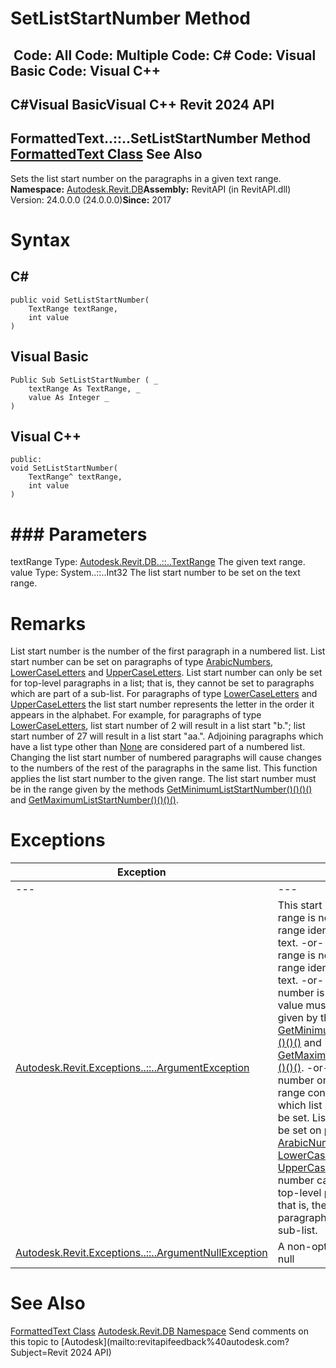 # SetListStartNumber Method

﻿
 Code: All Code: Multiple Code: C# Code: Visual Basic Code: Visual C++   
---  
C#Visual BasicVisual C++
Revit 2024 API  
---  
FormattedText..::..SetListStartNumber Method   
[FormattedText Class](79a92343-2342-8325-1b51-f12c4fb05481.md "FormattedText Class") See Also  
---  
Sets the list start number on the paragraphs in a given text range. 
**Namespace:** [Autodesk.Revit.DB](87546ba7-461b-c646-cbb1-2cb8f5bff8b2.md "Autodesk.Revit.DB Namespace")**Assembly:** RevitAPI (in RevitAPI.dll) Version: 24.0.0.0 (24.0.0.0)**Since:** 2017 
# Syntax
C#  
---  
```text
public void SetListStartNumber(
	TextRange textRange,
	int value
)
```
  
Visual Basic  
---  
```text
Public Sub SetListStartNumber ( _
	textRange As TextRange, _
	value As Integer _
)
```
  
Visual C++  
---  
```text
public:
void SetListStartNumber(
	TextRange^ textRange, 
	int value
)
```
  
# ### Parameters
textRange
    Type: [Autodesk.Revit.DB..::..TextRange](8a00baaf-8cb8-d9f0-e0a0-eaa5aa16e55e.md "TextRange Class") The given text range. 
value
    Type: System..::..Int32 The list start number to be set on the text range. 
# Remarks
List start number is the number of the first paragraph in a numbered list. 
List start number can be set on paragraphs of type [ArabicNumbers](7163554f-3446-22eb-afa4-5490d5df29c8.md "ListType Enumeration"), [LowerCaseLetters](7163554f-3446-22eb-afa4-5490d5df29c8.md "ListType Enumeration") and [UpperCaseLetters](7163554f-3446-22eb-afa4-5490d5df29c8.md "ListType Enumeration"). List start number can only be set for top-level paragraphs in a list; that is, they cannot be set to paragraphs which are part of a sub-list. 
For paragraphs of type [LowerCaseLetters](7163554f-3446-22eb-afa4-5490d5df29c8.md "ListType Enumeration") and [UpperCaseLetters](7163554f-3446-22eb-afa4-5490d5df29c8.md "ListType Enumeration") the list start number represents the letter in the order it appears in the alphabet. For example, for paragraphs of type [LowerCaseLetters](7163554f-3446-22eb-afa4-5490d5df29c8.md "ListType Enumeration"), list start number of 2 will result in a list start "b."; list start number of 27 will result in a list start "aa.". 
Adjoining paragraphs which have a list type other than [None](7163554f-3446-22eb-afa4-5490d5df29c8.md "ListType Enumeration") are considered part of a numbered list. Changing the list start number of numbered paragraphs will cause changes to the numbers of the rest of the paragraphs in the same list. 
This function applies the list start number to the given range. The list start number must be in the range given by the methods [GetMinimumListStartNumber()()()()](35eab58f-9a75-db03-4182-e8a17ab2a55c.md "GetMinimumListStartNumber Method") and [GetMaximumListStartNumber()()()()](8bb4b3f7-9053-c9cb-751a-98803e7828eb.md "GetMaximumListStartNumber Method"). 
# Exceptions
| Exception | Condition |
| --- | --- |
| --- | --- |
| [Autodesk.Revit.Exceptions..::..ArgumentException](2e6e4206-97a8-dd4b-df5d-4269f4bb6088.md "ArgumentException Class") | This start index of this text range is not within the text range identifying the entire text. -or- The end of this text range is not within the text range identifying the entire text. -or- This list start number is not valid. A valid value must be in the range given by the methods [GetMinimumListStartNumber()()()()](35eab58f-9a75-db03-4182-e8a17ab2a55c.md "GetMinimumListStartNumber Method") and [GetMaximumListStartNumber()()()()](8bb4b3f7-9053-c9cb-751a-98803e7828eb.md "GetMaximumListStartNumber Method"). -or- Cannot set list start number on this text range. The range contains paragraphs on which list start number cannot be set. List start number can be set on pararaphs of type [ArabicNumbers](7163554f-3446-22eb-afa4-5490d5df29c8.md "ListType Enumeration"), [LowerCaseLetters](7163554f-3446-22eb-afa4-5490d5df29c8.md "ListType Enumeration") and [UpperCaseLetters](7163554f-3446-22eb-afa4-5490d5df29c8.md "ListType Enumeration"). List start number can only be set for top-level paragraphs in a list; that is, they cannot be set to paragraphs which are part of a sub-list. |
| [Autodesk.Revit.Exceptions..::..ArgumentNullException](631e1424-60f4-929b-4e52-dda9dcd26316.md "ArgumentNullException Class") | A non-optional argument was null |

# See Also
[FormattedText Class](79a92343-2342-8325-1b51-f12c4fb05481.md "FormattedText Class")
[Autodesk.Revit.DB Namespace](87546ba7-461b-c646-cbb1-2cb8f5bff8b2.md "Autodesk.Revit.DB Namespace")
Send comments on this topic to [Autodesk](mailto:revitapifeedback%40autodesk.com?Subject=Revit 2024 API)